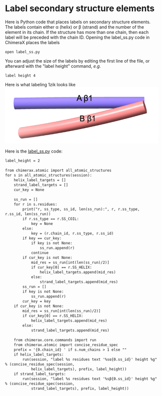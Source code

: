 # Label secondary structure elements

Here is Python code that places labels on secondary structure elements. The labels contain either &alpha; (helix) or &beta; (strand) and the number of the element in its chain.  If the structure has more than one chain, then each label will be preceded with the chain ID.  Opening the label_ss.py code in ChimeraX places the labels

    open label_ss.py

You can adjust the size of the labels by editing the first line of the file, or afterward with the "label height" command, *e.g.*

    label height 4
    
Here is what labeling 1zik looks like
<img src="label_ss.png">

Here is the [label_ss.py](label_ss.py) code:

    label_height = 2

    from chimerax.atomic import all_atomic_structures
    for s in all_atomic_structures(session):
        helix_label_targets = []
        strand_label_targets = []
        cur_key = None

        ss_run = []
        for r in s.residues:
            print("r, ss_type, ss_id, len(ss_run):", r, r.ss_type, r.ss_id, len(ss_run))
            if r.ss_type == r.SS_COIL:
                key = None
            else:
                key = (r.chain_id, r.ss_type, r.ss_id)
            if key == cur_key:
                if key is not None:
                    ss_run.append(r)
                continue
            if cur_key is not None:
                mid_res = ss_run[int(len(ss_run)/2)]
                if cur_key[0] == r.SS_HELIX:
                    helix_label_targets.append(mid_res)
                else:
                    strand_label_targets.append(mid_res)
            ss_run = []
            if key is not None:
                ss_run.append(r)
            cur_key = key
        if cur_key is not None:
            mid_res = ss_run[int(len(ss_run)/2)]
            if cur_key[0] == r.SS_HELIX:
                helix_label_targets.append(mid_res)
            else:
                strand_label_targets.append(mid_res)

        from chimerax.core.commands import run
        from chimerax.atomic import concise_residue_spec
        prefix = '{0.chain_id} ' if s.num_chains > 1 else ""
        if helix_label_targets:
            run(session, "label %s residues text '%sα{0.ss_id}' height %g" % (concise_residue_spec(session,
                helix_label_targets), prefix, label_height))
        if strand_label_targets:
            run(session, "label %s residues text '%sβ{0.ss_id}' height %g" % (concise_residue_spec(session,
                strand_label_targets), prefix, label_height))
